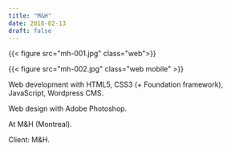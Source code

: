 ```yaml
---
title: "M&H"
date: 2018-02-13
draft: false
---
```


{{< figure src="mh-001.jpg" class="web">}}

{{< figure src="mh-002.jpg" class="web mobile" >}}

Web development with HTML5, CSS3 (+ Foundation framework), JavaScript, Wordpress CMS.

Web design with Adobe Photoshop.

At M&H (Montreal).

Client: M&H.